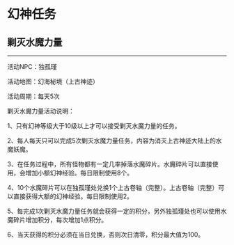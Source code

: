 # 幻神任务

## 剿灭水魔力量
---
活动NPC：独孤瑾

活动地图：幻海秘境（上古神迹）

活动周期：每天5次

剿灭水魔力量活动说明：

1、只有幻神等级大于10级以上才可以接受剿灭水魔力量的任务。

2、每人每天只可以完成5次剿灭水魔力量任务，内容为消灭上古神迹大陆上的水魔妖魔。

3、在任务过程中，所有怪物都有一定几率掉落水魔碎片。水魔碎片可以直接使用，会增加小额幻神经验。每日限制使用8个。

4、10个水魔碎片可以在独孤瑾处兑换1个上古卷轴（完整）。上古卷轴（完整）可以直接获得大额的幻神经验。每日限制使用2。

5、每完成1次剿灭水魔力量任务就会获得一定的积分，另外独孤瑾处也可以使用水魔碎片增加积分，每次增加1点积分。

6、当天获得的积分必须在当日兑换，否则次日清零，积分最大值为100。